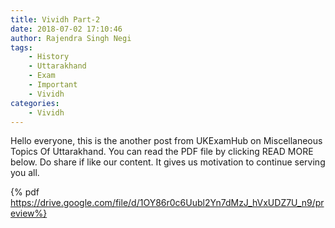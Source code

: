 ```yaml
---
title: Vividh Part-2
date: 2018-07-02 17:10:46
author: Rajendra Singh Negi
tags:
    - History
    - Uttarakhand
    - Exam
    - Important
    - Vividh
categories:
    - Vividh    
---
```

Hello everyone, this is the another post from UKExamHub on Miscellaneous Topics Of Uttarakhand. You can read the PDF file by clicking READ MORE below. Do share if like our content. It gives us motivation to continue serving you all.

<!-- more -->

{% pdf https://drive.google.com/file/d/1OY86r0c6Uubl2Yn7dMzJ_hVxUDZ7U_n9/preview%}
